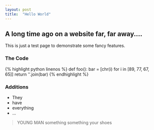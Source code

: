 ```yaml
---
layout: post
title:  "Hello World"
---
```


A long time ago on a website far, far away....
----------------------------------------------
This is just a test page to demonstrate some fancy features.

### The Code

{% highlight python linenos %}
def foo():
	bar = [chr(i) for i in [89, 77, 67, 65]]
	return ''.join(bar)
{% endhighlight %}

### Additions

* They 
* have 
* everything
* ...

> YOUNG MAN
> something something your shoes